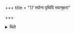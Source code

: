 +++
title = "17 स्योना पृथिवि भवानृक्षरा"

+++

<details><summary>थिते</summary>

स्योना पृथिवि भवानृक्षरा निवेशनी । यच्छा नः शर्म सप्रथा । बडित्था पर्वतानामित्येताभ्यां विमितमग्निमाक्रमन्ते १७
</details>
